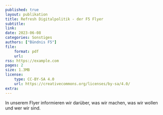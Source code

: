 ```yaml
---
published: true
layout: publikation
title: Refresh Digitalpolitik - der F5 Flyer
subtitle: 
link: 
date: 2023-06-08
categories: Sonstiges
authors: ["Bündnis F5"]
file:
    format: pdf
    url: 
rss: https://example.com
pages: 2
size: 1.3MB
license:
    type: CC-BY-SA 4.0
    url: https://creativecommons.org/licenses/by-sa/4.0/
extra: 
---
```


In unserem Flyer informieren wir darüber, was wir machen, was wir wollen und wer wir sind. 
